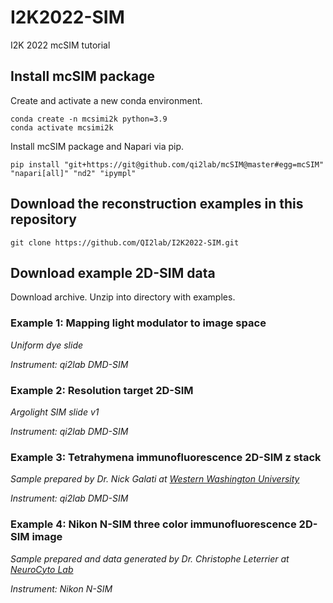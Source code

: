 # I2K2022-SIM
I2K 2022 mcSIM tutorial


## Install mcSIM package
Create and activate a new conda environment.
```
conda create -n mcsimi2k python=3.9
conda activate mcsimi2k
```

Install mcSIM package and Napari via pip.
```
pip install "git+https://git@github.com/qi2lab/mcSIM@master#egg=mcSIM" "napari[all]" "nd2" "ipympl"
````

## Download the reconstruction examples in this repository
```
git clone https://github.com/QI2lab/I2K2022-SIM.git
```

## Download example 2D-SIM data

Download archive. Unzip into directory with examples.

### Example 1: Mapping light modulator to image space
*Uniform dye slide*

*Instrument: qi2lab DMD-SIM*

### Example 2: Resolution target 2D-SIM
*Argolight SIM slide v1*

*Instrument: qi2lab DMD-SIM*

### Example 3: Tetrahymena immunofluorescence 2D-SIM z stack
*Sample prepared by Dr. Nick Galati at [Western Washington University](https://wp.wwu.edu/galatilab/)*

*Instrument: qi2lab DMD-SIM*

### Example 4: Nikon N-SIM three color immunofluorescence 2D-SIM image

*Sample prepared and data generated by Dr. Christophe Leterrier at [NeuroCyto Lab](https://www.neurocytolab.org/)*

*Instrument: Nikon N-SIM*

